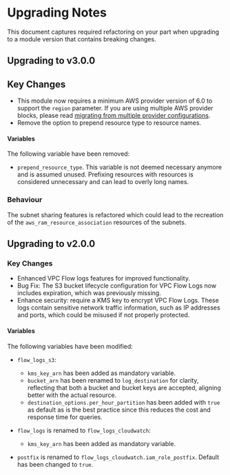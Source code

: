 # Upgrading Notes

This document captures required refactoring on your part when upgrading to a module version that contains breaking changes.

## Upgrading to v3.0.0

## Key Changes

- This module now requires a minimum AWS provider version of 6.0 to support the `region` parameter. If you are using multiple AWS provider blocks, please read [migrating from multiple provider configurations](https://registry.terraform.io/providers/hashicorp/aws/latest/docs/guides/enhanced-region-support#migrating-from-multiple-provider-configurations).
- Remove the option to prepend resource type to resource names.

#### Variables

The following variable have been removed:

* `prepend_resource_type`. This variable is not deemed necessary anymore and is assumed unused. Prefixing resources with resources is considered unnecessary and can lead to overly long names.

### Behaviour

The subnet sharing features is refactored which could lead to the recreation of the `aws_ram_resource_association` resources of the subnets.

## Upgrading to v2.0.0

### Key Changes

- Enhanced VPC Flow logs features for improved functionality.
- Bug Fix: The S3 bucket lifecycle configuration for VPC Flow Logs now includes expiration, which was previously missing.
- Enhance security: require a KMS key to encrypt VPC Flow Logs. These logs contain sensitive network traffic information, such as IP addresses and ports, which could be misused if not properly protected.

#### Variables

The following variables have been modified:

- `flow_logs_s3`:
  - `kms_key_arn` has been added as mandatory variable.
  - `bucket_arn` has been renamed to `log_destination` for clarity, reflecting that both a bucket and bucket keys are accepted, aligning better with the actual resource.
  - `destination_options.per_hour_partition` has been added with `true` as default as is the best practice since this reduces the cost and response time for queries.

- `flow_logs` is renamed to `flow_logs_cloudwatch`:
  - `kms_key_arn` has been added as mandatory variable.

- `postfix` is renamed to `flow_logs_cloudwatch.iam_role_postfix`. Default has been changed to `true`.
